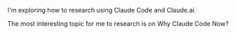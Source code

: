 
I'm exploring how to research using Claude Code and Claude.ai.

The most interesting topic for me to research is on Why Claude Code Now?



